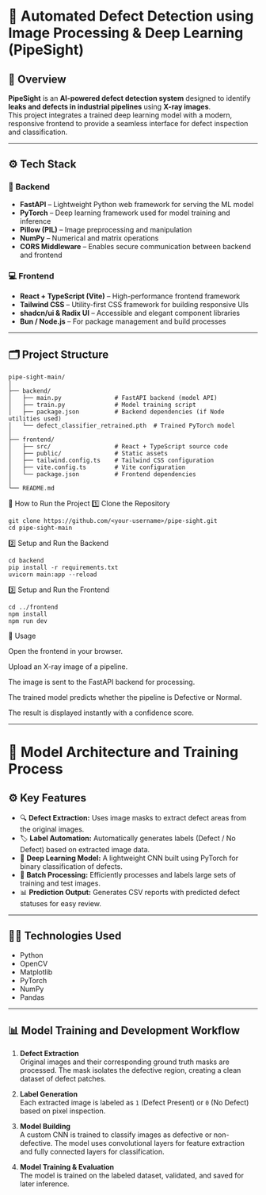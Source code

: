 # 🧠 Automated Defect Detection using Image Processing & Deep Learning (PipeSight)

## 📖 Overview
**PipeSight** is an **AI-powered defect detection system** designed to identify **leaks and defects in industrial pipelines** using **X-ray images**.  
This project integrates a trained deep learning model with a modern, responsive frontend to provide a seamless interface for defect inspection and classification.

---

## ⚙️ Tech Stack

### 🧩 Backend
- **FastAPI** – Lightweight Python web framework for serving the ML model  
- **PyTorch** – Deep learning framework used for model training and inference  
- **Pillow (PIL)** – Image preprocessing and manipulation  
- **NumPy** – Numerical and matrix operations  
- **CORS Middleware** – Enables secure communication between backend and frontend  

### 💻 Frontend
- **React + TypeScript (Vite)** – High-performance frontend framework  
- **Tailwind CSS** – Utility-first CSS framework for building responsive UIs  
- **shadcn/ui & Radix UI** – Accessible and elegant component libraries  
- **Bun / Node.js** – For package management and build processes  

---

## 🗂️ Project Structure

```plaintext
pipe-sight-main/
│
├── backend/                  
│   ├── main.py               # FastAPI backend (model API)
│   ├── train.py              # Model training script
│   ├── package.json          # Backend dependencies (if Node utilities used)
│   └── defect_classifier_retrained.pth  # Trained PyTorch model
│
├── frontend/                 
│   ├── src/                  # React + TypeScript source code
│   ├── public/               # Static assets
│   ├── tailwind.config.ts    # Tailwind CSS configuration
│   ├── vite.config.ts        # Vite configuration
│   └── package.json          # Frontend dependencies
│
└── README.md
```
🚀 How to Run the Project
1️⃣ Clone the Repository
```plaintext
git clone https://github.com/<your-username>/pipe-sight.git
cd pipe-sight-main
```
2️⃣ Setup and Run the Backend
```plaintext
cd backend
pip install -r requirements.txt
uvicorn main:app --reload
```

3️⃣ Setup and Run the Frontend
```plaintext
cd ../frontend
npm install
npm run dev
```

🧪 Usage

Open the frontend in your browser.

Upload an X-ray image of a pipeline.

The image is sent to the FastAPI backend for processing.

The trained model predicts whether the pipeline is Defective or Normal.

The result is displayed instantly with a confidence score.

---

# 🔬 Model Architecture and Training Process

## ⚙️ **Key Features**
- 🔍 **Defect Extraction:** Uses image masks to extract defect areas from the original images.
- 🏷️ **Label Automation:** Automatically generates labels (Defect / No Defect) based on extracted image data.
- 🤖 **Deep Learning Model:** A lightweight CNN built using PyTorch for binary classification of defects.
- 💾 **Batch Processing:** Efficiently processes and labels large sets of training and test images.
- 📊 **Prediction Output:** Generates CSV reports with predicted defect statuses for easy review.

---

## 🧑‍💻 **Technologies Used**
- Python
- OpenCV
- Matplotlib
- PyTorch
- NumPy
- Pandas

---

## 📊 **Model Training and Development Workflow**

1. **Defect Extraction**  
   Original images and their corresponding ground truth masks are processed. The mask isolates the defective region, creating a clean dataset of defect patches.

2. **Label Generation**  
   Each extracted image is labeled as `1` (Defect Present) or `0` (No Defect) based on pixel inspection.

3. **Model Building**  
   A custom CNN is trained to classify images as defective or non-defective. The model uses convolutional layers for feature extraction and fully connected layers for classification.

4. **Model Training & Evaluation**  
   The model is trained on the labeled dataset, validated, and saved for later inference.

